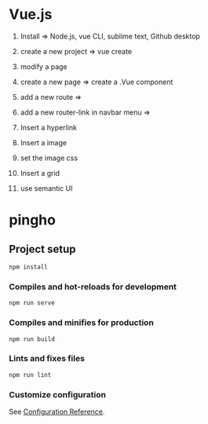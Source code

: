 # Vue.js

1. Install => Node.js, vue CLI, sublime text, Github desktop
2. create a new project => vue create
3. modify a page

4. create a new page => create a .Vue component
5. add a new route =>
6. add a new router-link in navbar menu =>

7. Insert a hyperlink
8. Insert a image
9. set the image css
10. Insert a grid

11. use semantic UI


# pingho

## Project setup
```
npm install
```

### Compiles and hot-reloads for development
```
npm run serve
```

### Compiles and minifies for production
```
npm run build
```

### Lints and fixes files
```
npm run lint
```

### Customize configuration
See [Configuration Reference](https://cli.vuejs.org/config/).
